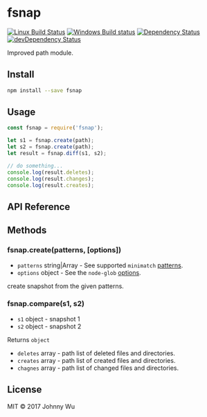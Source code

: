 # fsnap

[![Linux Build Status](https://travis-ci.org/electron-utils/fsnap.svg?branch=master)](https://travis-ci.org/electron-utils/fsnap)
[![Windows Build status](https://ci.appveyor.com/api/projects/status/0ebl8wdrt9wwmhcp?svg=true)](https://ci.appveyor.com/project/jwu/fsnap)
[![Dependency Status](https://david-dm.org/electron-utils/fsnap.svg)](https://david-dm.org/electron-utils/fsnap)
[![devDependency Status](https://david-dm.org/electron-utils/fsnap/dev-status.svg)](https://david-dm.org/electron-utils/fsnap#info=devDependencies)

Improved path module.

## Install

```bash
npm install --save fsnap
```

## Usage

```javascript
const fsnap = require('fsnap');

let s1 = fsnap.create(path);
let s2 = fsnap.create(path);
let result = fsnap.diff(s1, s2);

// do something...
console.log(result.deletes);
console.log(result.changes);
console.log(result.creates);
```

## API Reference

## Methods

### fsnap.create(patterns, [options])

  - `patterns` string|Array - See supported `minimatch` [patterns](https://github.com/isaacs/minimatch#usage).
  - `options` object - See the `node-glob` [options](https://github.com/isaacs/node-glob#options).

create snapshot from the given patterns.

### fsnap.compare(s1, s2)

  - `s1` object - snapshot 1
  - `s2` object - snapshot 2

Returns `object`

  - `deletes` array - path list of deleted files and directories.
  - `creates` array - path list of created files and directories.
  - `chagnes` array - path list of changed files and directories.

## License

MIT © 2017 Johnny Wu
